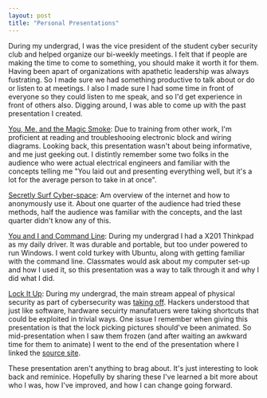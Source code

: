 ```yaml
---
layout: post
title: "Personal Presentations"
---
```


During my undergrad, I was the vice president of the student cyber security club and helped organize our bi-weekly meetings. I felt that if people are making the time to come to something, you should make it worth it for them. Having been apart of organizations with apathetic leadership was always fustrating. So I made sure we had something productive to talk about or do or listen to at meetings. I also I made sure I had some time in front of everyone so they could listen to me speak, and so I'd get experience in front of others also. Digging around, I was able to come up with the past presentation I created.

[You, Me, and the Magic Smoke](/assets/2024-08-01-personal-presentations/you-me-and-the-magic-smoke.pdf): Due to training from other work, I'm proficient at reading and troubleshooing electronic block and wiring diagrams. Looking back, this presentation wasn't about being informative, and me just geeking out. I distintly remember some two folks in the audience who were actual electrical engineers and familiar with the concepts telling me "You laid out and presenting everything well, but it's a lot for the average person to take in at once".

[Secretly Surf Cyber-space](/assets/2024-08-01-personal-presentations/secretly-surf-cyberspace.pdf): Am overview of the internet and how to anonymously use it. About one quarter of the audience had tried these methods, half the audience was familiar with the concepts, and the last quarter didn't know any of this.

[You and I and Command Line](/assets/2024-08-01-personal-presentations/you-i-and-the-command-line.pdf): During my undergrad I had a X201 Thinkpad as my daily driver. It was durable and portable, but too under powered to run Windows. I went cold turkey with Ubuntu, along with getting familiar with the command line. Classmates would ask about my computer set-up and how I used it, so this presentation was a way to talk through it and why I did what I did.

[Lock It Up](/assets/2024-08-01-personal-presentations/lock-it-up.pdf): During my undergrad, the main stream appeal of physical security as part of cybersecurity was [taking off](https://www.youtube.com/watch?v=oHf1vD5_b5I). Hackers understood that just like software, hardware secuirty manufatuers were taking shortcuts that could be exploited in trivial ways. One issue I remember when giving this presentation is that the lock picking pictures should've been animated. So mid-presentation when I saw them frozen (and after waiting an awkward time for them to animate) I went to the end of the presentation where I linked the [source site](https://www.art-of-lockpicking.com/how-to-pick-a-lock-guide/).

These presentation aren't anything to brag about. It's just interesting to look back and reminice. Hopefully by sharing these I've learned a bit more about who I was, how I've improved, and how I can change going forward.